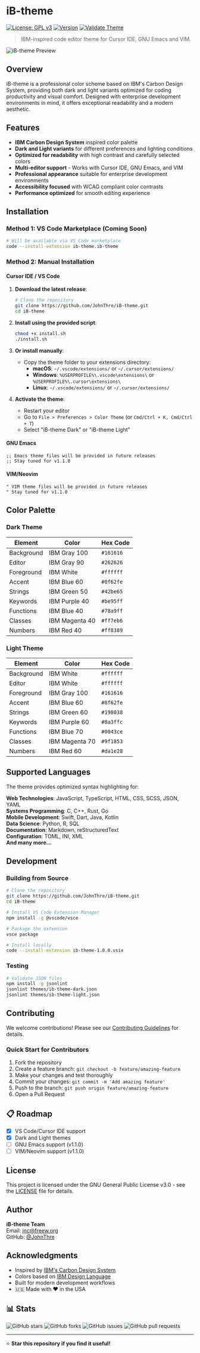 # iB-theme

[![License: GPL v3](https://img.shields.io/badge/License-GPLv3-blue.svg)](https://www.gnu.org/licenses/gpl-3.0)
[![Version](https://img.shields.io/badge/version-1.0.0-green.svg)](https://github.com/JohnThre/iB-theme/releases)
[![Validate Theme](https://github.com/JohnThre/iB-theme/workflows/Validate%20Theme/badge.svg)](https://github.com/JohnThre/iB-theme/actions)

> IBM-inspired code editor theme for Cursor IDE, GNU Emacs and VIM.

![iB-theme Preview](https://via.placeholder.com/800x400/161616/ffffff?text=iB-theme+Preview)

## Overview

iB-theme is a professional color scheme based on IBM's Carbon Design System, providing both dark and light variants optimized for coding productivity and visual comfort. Designed with enterprise development environments in mind, it offers exceptional readability and a modern aesthetic.

## Features

- **IBM Carbon Design System** inspired color palette
- **Dark and Light variants** for different preferences and lighting conditions
- **Optimized for readability** with high contrast and carefully selected colors
- **Multi-editor support** - Works with Cursor IDE, GNU Emacs, and VIM
- **Professional appearance** suitable for enterprise development environments
- **Accessibility focused** with WCAG compliant color contrasts
- **Performance optimized** for smooth editing experience

## Installation

### Method 1: VS Code Marketplace (Coming Soon)
```bash
# Will be available via VS Code marketplace
code --install-extension ib-theme.ib-theme
```

### Method 2: Manual Installation

#### Cursor IDE / VS Code

1. **Download the latest release**:
   ```bash
   # Clone the repository
   git clone https://github.com/JohnThre/iB-theme.git
   cd iB-theme
   ```

2. **Install using the provided script**:
   ```bash
   chmod +x install.sh
   ./install.sh
   ```

3. **Or install manually**:
   - Copy the theme folder to your extensions directory:
     - **macOS**: `~/.vscode/extensions/` or `~/.cursor/extensions/`
     - **Windows**: `%USERPROFILE%\.vscode\extensions\` or `%USERPROFILE%\.cursor\extensions\`
     - **Linux**: `~/.vscode/extensions/` or `~/.cursor/extensions/`

4. **Activate the theme**:
   - Restart your editor
   - Go to `File > Preferences > Color Theme` (or `Cmd/Ctrl + K, Cmd/Ctrl + T`)
   - Select "iB-theme Dark" or "iB-theme Light"

#### GNU Emacs

```elisp
;; Emacs theme files will be provided in future releases
;; Stay tuned for v1.1.0
```

#### VIM/Neovim

```vim
" VIM theme files will be provided in future releases
" Stay tuned for v1.1.0
```

## Color Palette

### Dark Theme
| Element | Color | Hex Code |
|---------|-------|----------|
| Background | IBM Gray 100 | `#161616` |
| Editor | IBM Gray 90 | `#262626` |
| Foreground | IBM White | `#ffffff` |
| Accent | IBM Blue 60 | `#0f62fe` |
| Strings | IBM Green 50 | `#42be65` |
| Keywords | IBM Purple 40 | `#be95ff` |
| Functions | IBM Blue 40 | `#78a9ff` |
| Classes | IBM Magenta 40 | `#ff7eb6` |
| Numbers | IBM Red 40 | `#ff8389` |

### Light Theme
| Element | Color | Hex Code |
|---------|-------|----------|
| Background | IBM White | `#ffffff` |
| Editor | IBM White | `#ffffff` |
| Foreground | IBM Gray 100 | `#161616` |
| Accent | IBM Blue 60 | `#0f62fe` |
| Strings | IBM Green 60 | `#198038` |
| Keywords | IBM Purple 60 | `#8a3ffc` |
| Functions | IBM Blue 70 | `#0043ce` |
| Classes | IBM Magenta 70 | `#9f1853` |
| Numbers | IBM Red 60 | `#da1e28` |

## Supported Languages

The theme provides optimized syntax highlighting for:

**Web Technologies**: JavaScript, TypeScript, HTML, CSS, SCSS, JSON, YAML  
**Systems Programming**: C, C++, Rust, Go  
**Mobile Development**: Swift, Dart, Java, Kotlin  
**Data Science**: Python, R, SQL  
**Documentation**: Markdown, reStructuredText  
**Configuration**: TOML, INI, XML  
**And many more...**

## Development

### Building from Source

```bash
# Clone the repository
git clone https://github.com/JohnThre/iB-theme.git
cd iB-theme

# Install VS Code Extension Manager
npm install -g @vscode/vsce

# Package the extension
vsce package

# Install locally
code --install-extension ib-theme-1.0.0.vsix
```

### Testing

```bash
# Validate JSON files
npm install -g jsonlint
jsonlint themes/ib-theme-dark.json
jsonlint themes/ib-theme-light.json
```

## Contributing

We welcome contributions! Please see our [Contributing Guidelines](CONTRIBUTING.md) for details.

### Quick Start for Contributors

1. Fork the repository
2. Create a feature branch: `git checkout -b feature/amazing-feature`
3. Make your changes and test thoroughly
4. Commit your changes: `git commit -m 'Add amazing feature'`
5. Push to the branch: `git push origin feature/amazing-feature`
6. Open a Pull Request

## 📋 Roadmap

- [x] VS Code/Cursor IDE support
- [x] Dark and Light themes
- [ ] GNU Emacs support (v1.1.0)
- [ ] VIM/Neovim support (v1.1.0)

## License

This project is licensed under the GNU General Public License v3.0 - see the [LICENSE](LICENSE) file for details.

## Author

**iB-theme Team**  
Email: jnc@freew.org  
GitHub: [@JohnThre](https://github.com/JohnThre)

## Acknowledgments

- Inspired by [IBM's Carbon Design System](https://carbondesignsystem.com/)
- Colors based on [IBM Design Language](https://www.ibm.com/design/language/)
- Built for modern development workflows
- 🇺🇸 Made with ❤️ in the USA

## 📊 Stats

![GitHub stars](https://img.shields.io/github/stars/JohnThre/iB-theme?style=social)
![GitHub forks](https://img.shields.io/github/forks/JohnThre/iB-theme?style=social)
![GitHub issues](https://img.shields.io/github/issues/JohnThre/iB-theme)
![GitHub pull requests](https://img.shields.io/github/issues-pr/JohnThre/iB-theme)

---

⭐ **Star this repository if you find it useful!** 